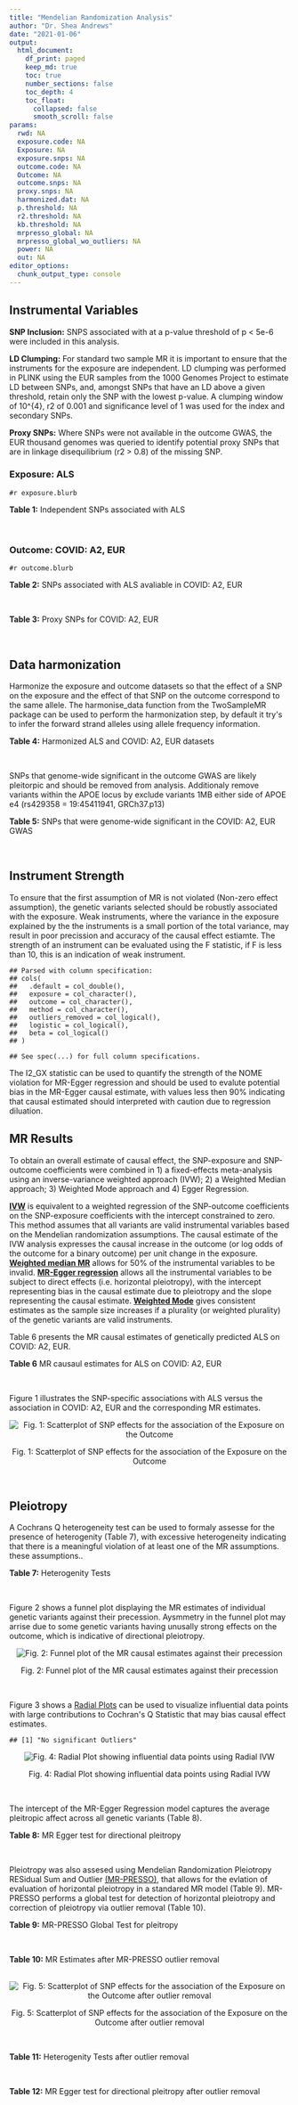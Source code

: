 ```yaml
---
title: "Mendelian Randomization Analysis"
author: "Dr. Shea Andrews"
date: "2021-01-06"
output:
  html_document:
    df_print: paged
    keep_md: true
    toc: true
    number_sections: false
    toc_depth: 4
    toc_float:
      collapsed: false
      smooth_scroll: false
params:
  rwd: NA
  exposure.code: NA
  Exposure: NA
  exposure.snps: NA
  outcome.code: NA
  Outcome: NA
  outcome.snps: NA
  proxy.snps: NA
  harmonized.dat: NA
  p.threshold: NA
  r2.threshold: NA
  kb.threshold: NA
  mrpresso_global: NA
  mrpresso_global_wo_outliers: NA
  power: NA
  out: NA
editor_options:
  chunk_output_type: console
---
```







## Instrumental Variables
**SNP Inclusion:** SNPS associated with at a p-value threshold of p < 5e-6 were included in this analysis.
<br>

**LD Clumping:** For standard two sample MR it is important to ensure that the instruments for the exposure are independent. LD clumping was performed in PLINK using the EUR samples from the 1000 Genomes Project to estimate LD between SNPs, and, amongst SNPs that have an LD above a given threshold, retain only the SNP with the lowest p-value. A clumping window of 10^{4}, r2 of 0.001 and significance level of 1 was used for the index and secondary SNPs.
<br>

**Proxy SNPs:** Where SNPs were not available in the outcome GWAS, the EUR thousand genomes was queried to identify potential proxy SNPs that are in linkage disequilibrium (r2 > 0.8) of the missing SNP.
<br>

### Exposure: ALS
`#r exposure.blurb`
<br>

**Table 1:** Independent SNPs associated with ALS
<div data-pagedtable="false">
  <script data-pagedtable-source type="application/json">
{"columns":[{"label":["SNP"],"name":[1],"type":["chr"],"align":["left"]},{"label":["CHROM"],"name":[2],"type":["dbl"],"align":["right"]},{"label":["POS"],"name":[3],"type":["dbl"],"align":["right"]},{"label":["REF"],"name":[4],"type":["chr"],"align":["left"]},{"label":["ALT"],"name":[5],"type":["chr"],"align":["left"]},{"label":["AF"],"name":[6],"type":["dbl"],"align":["right"]},{"label":["BETA"],"name":[7],"type":["dbl"],"align":["right"]},{"label":["SE"],"name":[8],"type":["dbl"],"align":["right"]},{"label":["Z"],"name":[9],"type":["dbl"],"align":["right"]},{"label":["P"],"name":[10],"type":["dbl"],"align":["right"]},{"label":["N"],"name":[11],"type":["dbl"],"align":["right"]},{"label":["TRAIT"],"name":[12],"type":["chr"],"align":["left"]}],"data":[{"1":"rs7552104","2":"1","3":"94213626","4":"T","5":"C","6":"0.8299","7":"0.0890","8":"0.0182","9":"4.890110","10":"1.060e-06","11":"80610","12":"ALS"},{"1":"rs72714928","2":"1","3":"161207232","4":"T","5":"C","6":"0.8380","7":"-0.0869","8":"0.0183","9":"-4.748634","10":"2.116e-06","11":"80610","12":"ALS"},{"1":"rs61527579","2":"2","3":"76237892","4":"T","5":"C","6":"0.8437","7":"0.0906","8":"0.0193","9":"4.694301","10":"2.667e-06","11":"80610","12":"ALS"},{"1":"rs146107389","2":"2","3":"144648691","4":"T","5":"C","6":"0.9854","7":"-0.3509","8":"0.0764","9":"-4.592932","10":"4.390e-06","11":"80610","12":"ALS"},{"1":"rs2013478","2":"4","3":"170602223","4":"C","5":"T","6":"0.6609","7":"-0.0656","8":"0.0144","9":"-4.555560","10":"4.938e-06","11":"80610","12":"ALS"},{"1":"rs10463311","2":"5","3":"150410835","4":"C","5":"T","6":"0.2559","7":"0.0854","8":"0.0156","9":"5.474360","10":"3.999e-08","11":"80610","12":"ALS"},{"1":"rs34182166","2":"5","3":"150582494","4":"A","5":"G","6":"0.9389","7":"-0.1372","8":"0.0300","9":"-4.573333","10":"4.700e-06","11":"80610","12":"ALS"},{"1":"rs538622","2":"5","3":"172347679","4":"A","5":"G","6":"0.6038","7":"0.0693","8":"0.0139","9":"4.985612","10":"6.688e-07","11":"80610","12":"ALS"},{"1":"rs118049474","2":"7","3":"42430472","4":"T","5":"C","6":"0.9345","7":"0.1335","8":"0.0284","9":"4.700704","10":"2.656e-06","11":"80610","12":"ALS"},{"1":"rs17148125","2":"7","3":"124926381","4":"G","5":"C","6":"0.8147","7":"-0.0851","8":"0.0181","9":"-4.701660","10":"2.660e-06","11":"80610","12":"ALS"},{"1":"rs17070492","2":"8","3":"2420855","4":"C","5":"G","6":"0.8985","7":"0.1242","8":"0.0234","9":"5.307692","10":"1.042e-07","11":"80610","12":"ALS"},{"1":"rs11786739","2":"8","3":"145042001","4":"A","5":"G","6":"0.9416","7":"-0.1371","8":"0.0290","9":"-4.727586","10":"2.203e-06","11":"80610","12":"ALS"},{"1":"rs3849943","2":"9","3":"27543382","4":"C","5":"T","6":"0.2482","7":"0.1764","8":"0.0155","9":"11.380600","10":"3.770e-30","11":"80610","12":"ALS"},{"1":"rs11195948","2":"10","3":"114163515","4":"C","5":"T","6":"0.6540","7":"0.0707","8":"0.0144","9":"4.909720","10":"9.137e-07","11":"80610","12":"ALS"},{"1":"rs61880881","2":"11","3":"22270782","4":"A","5":"C","6":"0.9336","7":"-0.1317","8":"0.0281","9":"-4.686833","10":"2.729e-06","11":"80610","12":"ALS"},{"1":"rs117704471","2":"12","3":"12904565","4":"G","5":"A","6":"0.9810","7":"-0.3336","8":"0.0712","9":"-4.685390","10":"2.818e-06","11":"80610","12":"ALS"},{"1":"rs142321490","2":"12","3":"58676132","4":"G","5":"C","6":"0.9817","7":"-0.3172","8":"0.0513","9":"-6.183240","10":"6.147e-10","11":"80610","12":"ALS"},{"1":"rs74654358","2":"12","3":"64881967","4":"G","5":"A","6":"0.9527","7":"-0.1976","8":"0.0337","9":"-5.863500","10":"4.658e-09","11":"80610","12":"ALS"},{"1":"rs11842416","2":"13","3":"46035870","4":"T","5":"C","6":"0.7965","7":"-0.0814","8":"0.0172","9":"-4.732558","10":"2.360e-06","11":"80610","12":"ALS"},{"1":"rs10139154","2":"14","3":"31147498","4":"C","5":"T","6":"0.5350","7":"-0.0767","8":"0.0146","9":"-5.253420","10":"1.440e-07","11":"80610","12":"ALS"},{"1":"rs10143310","2":"14","3":"92540381","4":"G","5":"C","6":"0.7626","7":"-0.0821","8":"0.0161","9":"-5.099380","10":"3.235e-07","11":"80610","12":"ALS"},{"1":"rs9901522","2":"17","3":"14673934","4":"C","5":"T","6":"0.9347","7":"-0.1462","8":"0.0273","9":"-5.355310","10":"8.587e-08","11":"80610","12":"ALS"},{"1":"rs34517613","2":"17","3":"26610252","4":"C","5":"T","6":"0.8765","7":"0.1057","8":"0.0223","9":"4.739910","10":"2.176e-06","11":"80610","12":"ALS"},{"1":"rs2285642","2":"17","3":"34912744","4":"G","5":"C","6":"0.4589","7":"-0.0674","8":"0.0141","9":"-4.780140","10":"1.799e-06","11":"80610","12":"ALS"},{"1":"rs28623193","2":"17","3":"63966503","4":"A","5":"G","6":"0.2590","7":"-0.2081","8":"0.0440","9":"-4.729545","10":"2.208e-06","11":"80610","12":"ALS"},{"1":"rs79068040","2":"18","3":"45740166","4":"C","5":"T","6":"0.9745","7":"-0.2058","8":"0.0444","9":"-4.635140","10":"3.625e-06","11":"80610","12":"ALS"},{"1":"rs12973192","2":"19","3":"17753239","4":"C","5":"G","6":"0.6753","7":"-0.1205","8":"0.0153","9":"-7.875817","10":"3.916e-15","11":"80610","12":"ALS"},{"1":"rs112961842","2":"20","3":"41404304","4":"G","5":"A","6":"0.9877","7":"-0.4403","8":"0.0965","9":"-4.562690","10":"4.999e-06","11":"80610","12":"ALS"},{"1":"rs8125607","2":"20","3":"48526705","4":"G","5":"A","6":"0.6952","7":"-0.0688","8":"0.0151","9":"-4.556290","10":"4.919e-06","11":"80610","12":"ALS"},{"1":"rs75087725","2":"21","3":"45753117","4":"C","5":"A","6":"0.9847","7":"-0.5145","8":"0.0672","9":"-7.656250","10":"1.848e-14","11":"80610","12":"ALS"},{"1":"rs67710834","2":"22","3":"50742346","4":"G","5":"C","6":"0.5982","7":"-0.0698","8":"0.0150","9":"-4.653330","10":"3.311e-06","11":"80610","12":"ALS"}],"options":{"columns":{"min":{},"max":[10]},"rows":{"min":[10],"max":[10]},"pages":{}}}
  </script>
</div>
<br>

### Outcome: COVID: A2, EUR
`#r outcome.blurb`
<br>

**Table 2:** SNPs associated with ALS avaliable in COVID: A2, EUR
<div data-pagedtable="false">
  <script data-pagedtable-source type="application/json">
{"columns":[{"label":["SNP"],"name":[1],"type":["chr"],"align":["left"]},{"label":["CHROM"],"name":[2],"type":["dbl"],"align":["right"]},{"label":["POS"],"name":[3],"type":["dbl"],"align":["right"]},{"label":["REF"],"name":[4],"type":["chr"],"align":["left"]},{"label":["ALT"],"name":[5],"type":["chr"],"align":["left"]},{"label":["AF"],"name":[6],"type":["dbl"],"align":["right"]},{"label":["BETA"],"name":[7],"type":["dbl"],"align":["right"]},{"label":["SE"],"name":[8],"type":["dbl"],"align":["right"]},{"label":["Z"],"name":[9],"type":["dbl"],"align":["right"]},{"label":["P"],"name":[10],"type":["dbl"],"align":["right"]},{"label":["N"],"name":[11],"type":["dbl"],"align":["right"]},{"label":["TRAIT"],"name":[12],"type":["chr"],"align":["left"]}],"data":[{"1":"rs7552104","2":"1","3":"94213626","4":"T","5":"C","6":"0.170800","7":"-0.00012428","8":"0.032017","9":"-0.003881688","10":"0.99690","11":"1388208","12":"COVID_A2__EUR"},{"1":"rs72714928","2":"1","3":"161207232","4":"T","5":"C","6":"0.155300","7":"-0.00641500","8":"0.033736","9":"-0.190152952","10":"0.84920","11":"1388208","12":"COVID_A2__EUR"},{"1":"rs61527579","2":"2","3":"76237892","4":"T","5":"C","6":"0.173800","7":"-0.03885100","8":"0.041221","9":"-0.942505034","10":"0.34590","11":"1378152","12":"COVID_A2__EUR"},{"1":"rs146107389","2":"2","3":"144648691","4":"T","5":"C","6":"0.014430","7":"-0.12861000","8":"0.171670","9":"-0.749169919","10":"0.45380","11":"1375397","12":"COVID_A2__EUR"},{"1":"rs2013478","2":"4","3":"170602223","4":"C","5":"T","6":"0.321100","7":"0.04397000","8":"0.026464","9":"1.661502418","10":"0.09662","11":"1387805","12":"COVID_A2__EUR"},{"1":"rs10463311","2":"5","3":"150410835","4":"C","5":"T","6":"0.747700","7":"-0.06954800","8":"0.027905","9":"-2.492313206","10":"0.01269","11":"1388208","12":"COVID_A2__EUR"},{"1":"rs34182166","2":"5","3":"150582494","4":"A","5":"G","6":"0.060850","7":"0.06233600","8":"0.067347","9":"0.925594310","10":"0.35470","11":"1378152","12":"COVID_A2__EUR"},{"1":"rs538622","2":"5","3":"172347679","4":"A","5":"G","6":"0.398700","7":"-0.01274000","8":"0.032111","9":"-0.396748778","10":"0.69150","11":"1378152","12":"COVID_A2__EUR"},{"1":"rs118049474","2":"7","3":"42430472","4":"T","5":"C","6":"0.067070","7":"0.00228100","8":"0.048588","9":"0.046945748","10":"0.96260","11":"1388208","12":"COVID_A2__EUR"},{"1":"rs17148125","2":"7","3":"124926381","4":"G","5":"C","6":"0.182100","7":"-0.03288300","8":"0.040940","9":"-0.803199805","10":"0.42190","11":"1378152","12":"COVID_A2__EUR"},{"1":"rs17070492","2":"8","3":"2420855","4":"C","5":"G","6":"0.097960","7":"0.02084900","8":"0.048884","9":"0.426499468","10":"0.66970","11":"1378152","12":"COVID_A2__EUR"},{"1":"rs11786739","2":"8","3":"145042001","4":"A","5":"G","6":"0.053960","7":"-0.10233000","8":"0.070904","9":"-1.443219000","10":"0.14890","11":"1377749","12":"COVID_A2__EUR"},{"1":"rs3849943","2":"9","3":"27543382","4":"C","5":"T","6":"0.772000","7":"0.00062340","8":"0.028503","9":"0.021871382","10":"0.98260","11":"1388208","12":"COVID_A2__EUR"},{"1":"rs11195948","2":"10","3":"114163515","4":"C","5":"T","6":"0.340400","7":"-0.06310500","8":"0.026396","9":"-2.390703137","10":"0.01682","11":"1388208","12":"COVID_A2__EUR"},{"1":"rs61880881","2":"11","3":"22270782","4":"A","5":"C","6":"0.070060","7":"0.06504900","8":"0.065023","9":"1.000399859","10":"0.31710","11":"1378152","12":"COVID_A2__EUR"},{"1":"rs117704471","2":"12","3":"12904565","4":"G","5":"A","6":"0.020020","7":"-0.16450000","8":"0.132120","9":"-1.245080230","10":"0.21310","11":"1376270","12":"COVID_A2__EUR"},{"1":"rs142321490","2":"12","3":"58676132","4":"G","5":"C","6":"0.018050","7":"-0.10205000","8":"0.121180","9":"-0.842135666","10":"0.39970","11":"1375397","12":"COVID_A2__EUR"},{"1":"rs74654358","2":"12","3":"64881967","4":"G","5":"A","6":"0.045600","7":"-0.08842100","8":"0.064478","9":"-1.371335960","10":"0.17030","11":"1388208","12":"COVID_A2__EUR"},{"1":"rs11842416","2":"13","3":"46035870","4":"T","5":"C","6":"0.210200","7":"0.03389200","8":"0.037925","9":"0.893658537","10":"0.37150","11":"1378152","12":"COVID_A2__EUR"},{"1":"rs10139154","2":"14","3":"31147498","4":"C","5":"T","6":"0.303900","7":"-0.02317300","8":"0.032877","9":"-0.704839249","10":"0.48090","11":"1378152","12":"COVID_A2__EUR"},{"1":"rs10143310","2":"14","3":"92540381","4":"G","5":"C","6":"0.244700","7":"0.01099700","8":"0.035254","9":"0.311936234","10":"0.75510","11":"1139441","12":"COVID_A2__EUR"},{"1":"rs9901522","2":"17","3":"14673934","4":"C","5":"T","6":"0.062410","7":"-0.08703000","8":"0.049602","9":"-1.754566348","10":"0.07933","11":"1388208","12":"COVID_A2__EUR"},{"1":"rs34517613","2":"17","3":"26610252","4":"C","5":"T","6":"0.120500","7":"0.02557000","8":"0.046629","9":"0.548371185","10":"0.58340","11":"1378152","12":"COVID_A2__EUR"},{"1":"rs2285642","2":"17","3":"34912744","4":"G","5":"C","6":"0.526900","7":"-0.01936700","8":"0.030484","9":"-0.635316888","10":"0.52520","11":"1378152","12":"COVID_A2__EUR"},{"1":"rs79068040","2":"18","3":"45740166","4":"C","5":"T","6":"0.026150","7":"0.06751100","8":"0.081106","9":"0.832379849","10":"0.40520","11":"1387805","12":"COVID_A2__EUR"},{"1":"rs12973192","2":"19","3":"17753239","4":"C","5":"G","6":"0.348000","7":"-0.01916100","8":"0.033635","9":"-0.569674446","10":"0.56890","11":"1378152","12":"COVID_A2__EUR"},{"1":"rs112961842","2":"20","3":"41404304","4":"G","5":"A","6":"0.009623","7":"0.21897000","8":"0.130350","9":"1.679861910","10":"0.09298","11":"1377749","12":"COVID_A2__EUR"},{"1":"rs8125607","2":"20","3":"48526705","4":"G","5":"A","6":"0.280400","7":"-0.00540910","8":"0.027182","9":"-0.198995659","10":"0.84230","11":"1388208","12":"COVID_A2__EUR"},{"1":"rs75087725","2":"21","3":"45753117","4":"C","5":"A","6":"0.012770","7":"0.04907500","8":"0.164010","9":"0.299219560","10":"0.76480","11":"1375397","12":"COVID_A2__EUR"},{"1":"rs67710834","2":"22","3":"50742346","4":"G","5":"C","6":"0.402700","7":"0.04433000","8":"0.031107","9":"1.425081171","10":"0.15410","11":"1378152","12":"COVID_A2__EUR"},{"1":"rs28623193","2":"NA","3":"NA","4":"NA","5":"NA","6":"NA","7":"NA","8":"NA","9":"NA","10":"NA","11":"NA","12":"NA"}],"options":{"columns":{"min":{},"max":[10]},"rows":{"min":[10],"max":[10]},"pages":{}}}
  </script>
</div>
<br>

**Table 3:** Proxy SNPs for COVID: A2, EUR
<div data-pagedtable="false">
  <script data-pagedtable-source type="application/json">
{"columns":[{"label":["proxy.outcome"],"name":[1],"type":["lgl"],"align":["right"]},{"label":["target_snp"],"name":[2],"type":["chr"],"align":["left"]},{"label":["proxy_snp"],"name":[3],"type":["lgl"],"align":["right"]},{"label":["ld.r2"],"name":[4],"type":["lgl"],"align":["right"]},{"label":["Dprime"],"name":[5],"type":["lgl"],"align":["right"]},{"label":["ref.proxy"],"name":[6],"type":["lgl"],"align":["right"]},{"label":["alt.proxy"],"name":[7],"type":["lgl"],"align":["right"]},{"label":["CHROM"],"name":[8],"type":["lgl"],"align":["right"]},{"label":["POS"],"name":[9],"type":["lgl"],"align":["right"]},{"label":["ALT.proxy"],"name":[10],"type":["lgl"],"align":["right"]},{"label":["REF.proxy"],"name":[11],"type":["lgl"],"align":["right"]},{"label":["AF"],"name":[12],"type":["lgl"],"align":["right"]},{"label":["BETA"],"name":[13],"type":["lgl"],"align":["right"]},{"label":["SE"],"name":[14],"type":["lgl"],"align":["right"]},{"label":["P"],"name":[15],"type":["lgl"],"align":["right"]},{"label":["N"],"name":[16],"type":["lgl"],"align":["right"]},{"label":["ref"],"name":[17],"type":["lgl"],"align":["right"]},{"label":["alt"],"name":[18],"type":["lgl"],"align":["right"]},{"label":["ALT"],"name":[19],"type":["lgl"],"align":["right"]},{"label":["REF"],"name":[20],"type":["lgl"],"align":["right"]},{"label":["PHASE"],"name":[21],"type":["lgl"],"align":["right"]}],"data":[{"1":"NA","2":"rs28623193","3":"NA","4":"NA","5":"NA","6":"NA","7":"NA","8":"NA","9":"NA","10":"NA","11":"NA","12":"NA","13":"NA","14":"NA","15":"NA","16":"NA","17":"NA","18":"NA","19":"NA","20":"NA","21":"NA"}],"options":{"columns":{"min":{},"max":[10]},"rows":{"min":[10],"max":[10]},"pages":{}}}
  </script>
</div>
<br>

## Data harmonization
Harmonize the exposure and outcome datasets so that the effect of a SNP on the exposure and the effect of that SNP on the outcome correspond to the same allele. The harmonise_data function from the TwoSampleMR package can be used to perform the harmonization step, by default it try's to infer the forward strand alleles using allele frequency information.
<br>

**Table 4:** Harmonized ALS and COVID: A2, EUR datasets
<div data-pagedtable="false">
  <script data-pagedtable-source type="application/json">
{"columns":[{"label":["SNP"],"name":[1],"type":["chr"],"align":["left"]},{"label":["effect_allele.exposure"],"name":[2],"type":["chr"],"align":["left"]},{"label":["other_allele.exposure"],"name":[3],"type":["chr"],"align":["left"]},{"label":["effect_allele.outcome"],"name":[4],"type":["chr"],"align":["left"]},{"label":["other_allele.outcome"],"name":[5],"type":["chr"],"align":["left"]},{"label":["beta.exposure"],"name":[6],"type":["dbl"],"align":["right"]},{"label":["beta.outcome"],"name":[7],"type":["dbl"],"align":["right"]},{"label":["eaf.exposure"],"name":[8],"type":["dbl"],"align":["right"]},{"label":["eaf.outcome"],"name":[9],"type":["dbl"],"align":["right"]},{"label":["remove"],"name":[10],"type":["lgl"],"align":["right"]},{"label":["palindromic"],"name":[11],"type":["lgl"],"align":["right"]},{"label":["ambiguous"],"name":[12],"type":["lgl"],"align":["right"]},{"label":["id.outcome"],"name":[13],"type":["chr"],"align":["left"]},{"label":["chr.outcome"],"name":[14],"type":["dbl"],"align":["right"]},{"label":["pos.outcome"],"name":[15],"type":["dbl"],"align":["right"]},{"label":["se.outcome"],"name":[16],"type":["dbl"],"align":["right"]},{"label":["z.outcome"],"name":[17],"type":["dbl"],"align":["right"]},{"label":["pval.outcome"],"name":[18],"type":["dbl"],"align":["right"]},{"label":["samplesize.outcome"],"name":[19],"type":["dbl"],"align":["right"]},{"label":["outcome"],"name":[20],"type":["chr"],"align":["left"]},{"label":["mr_keep.outcome"],"name":[21],"type":["lgl"],"align":["right"]},{"label":["pval_origin.outcome"],"name":[22],"type":["chr"],"align":["left"]},{"label":["chr.exposure"],"name":[23],"type":["dbl"],"align":["right"]},{"label":["pos.exposure"],"name":[24],"type":["dbl"],"align":["right"]},{"label":["se.exposure"],"name":[25],"type":["dbl"],"align":["right"]},{"label":["z.exposure"],"name":[26],"type":["dbl"],"align":["right"]},{"label":["pval.exposure"],"name":[27],"type":["dbl"],"align":["right"]},{"label":["samplesize.exposure"],"name":[28],"type":["dbl"],"align":["right"]},{"label":["exposure"],"name":[29],"type":["chr"],"align":["left"]},{"label":["mr_keep.exposure"],"name":[30],"type":["lgl"],"align":["right"]},{"label":["pval_origin.exposure"],"name":[31],"type":["chr"],"align":["left"]},{"label":["id.exposure"],"name":[32],"type":["chr"],"align":["left"]},{"label":["action"],"name":[33],"type":["dbl"],"align":["right"]},{"label":["mr_keep"],"name":[34],"type":["lgl"],"align":["right"]},{"label":["pt"],"name":[35],"type":["dbl"],"align":["right"]},{"label":["pleitropy_keep"],"name":[36],"type":["lgl"],"align":["right"]},{"label":["mrpresso_RSSobs"],"name":[37],"type":["lgl"],"align":["right"]},{"label":["mrpresso_pval"],"name":[38],"type":["lgl"],"align":["right"]},{"label":["mrpresso_keep"],"name":[39],"type":["lgl"],"align":["right"]}],"data":[{"1":"rs10139154","2":"T","3":"C","4":"T","5":"C","6":"-0.0767","7":"-0.02317300","8":"0.5350","9":"0.303900","10":"FALSE","11":"FALSE","12":"FALSE","13":"QNQEaS","14":"14","15":"31147498","16":"0.032877","17":"-0.704839249","18":"0.48090","19":"1378152","20":"covidhgi2020A2v5alleur","21":"TRUE","22":"reported","23":"14","24":"31147498","25":"0.0146","26":"-5.253420","27":"1.440e-07","28":"80610","29":"Nicolas2018als","30":"TRUE","31":"reported","32":"SuQog0","33":"2","34":"TRUE","35":"5e-06","36":"TRUE","37":"NA","38":"NA","39":"TRUE"},{"1":"rs10143310","2":"C","3":"G","4":"C","5":"G","6":"-0.0821","7":"-0.01099700","8":"0.7626","9":"0.755300","10":"FALSE","11":"TRUE","12":"FALSE","13":"QNQEaS","14":"14","15":"92540381","16":"0.035254","17":"0.311936234","18":"0.75510","19":"1139441","20":"covidhgi2020A2v5alleur","21":"TRUE","22":"reported","23":"14","24":"92540381","25":"0.0161","26":"-5.099380","27":"3.235e-07","28":"80610","29":"Nicolas2018als","30":"TRUE","31":"reported","32":"SuQog0","33":"2","34":"TRUE","35":"5e-06","36":"TRUE","37":"NA","38":"NA","39":"TRUE"},{"1":"rs10463311","2":"T","3":"C","4":"T","5":"C","6":"0.0854","7":"-0.06954800","8":"0.2559","9":"0.747700","10":"FALSE","11":"FALSE","12":"FALSE","13":"QNQEaS","14":"5","15":"150410835","16":"0.027905","17":"-2.492313206","18":"0.01269","19":"1388208","20":"covidhgi2020A2v5alleur","21":"TRUE","22":"reported","23":"5","24":"150410835","25":"0.0156","26":"5.474360","27":"3.999e-08","28":"80610","29":"Nicolas2018als","30":"TRUE","31":"reported","32":"SuQog0","33":"2","34":"TRUE","35":"5e-06","36":"TRUE","37":"NA","38":"NA","39":"TRUE"},{"1":"rs11195948","2":"T","3":"C","4":"T","5":"C","6":"0.0707","7":"-0.06310500","8":"0.6540","9":"0.340400","10":"FALSE","11":"FALSE","12":"FALSE","13":"QNQEaS","14":"10","15":"114163515","16":"0.026396","17":"-2.390703137","18":"0.01682","19":"1388208","20":"covidhgi2020A2v5alleur","21":"TRUE","22":"reported","23":"10","24":"114163515","25":"0.0144","26":"4.909720","27":"9.137e-07","28":"80610","29":"Nicolas2018als","30":"TRUE","31":"reported","32":"SuQog0","33":"2","34":"TRUE","35":"5e-06","36":"TRUE","37":"NA","38":"NA","39":"TRUE"},{"1":"rs112961842","2":"A","3":"G","4":"A","5":"G","6":"-0.4403","7":"0.21897000","8":"0.9877","9":"0.009623","10":"FALSE","11":"FALSE","12":"FALSE","13":"QNQEaS","14":"20","15":"41404304","16":"0.130350","17":"1.679861910","18":"0.09298","19":"1377749","20":"covidhgi2020A2v5alleur","21":"TRUE","22":"reported","23":"20","24":"41404304","25":"0.0965","26":"-4.562690","27":"4.999e-06","28":"80610","29":"Nicolas2018als","30":"TRUE","31":"reported","32":"SuQog0","33":"2","34":"TRUE","35":"5e-06","36":"TRUE","37":"NA","38":"NA","39":"TRUE"},{"1":"rs117704471","2":"A","3":"G","4":"A","5":"G","6":"-0.3336","7":"-0.16450000","8":"0.9810","9":"0.020020","10":"FALSE","11":"FALSE","12":"FALSE","13":"QNQEaS","14":"12","15":"12904565","16":"0.132120","17":"-1.245080230","18":"0.21310","19":"1376270","20":"covidhgi2020A2v5alleur","21":"TRUE","22":"reported","23":"12","24":"12904565","25":"0.0712","26":"-4.685390","27":"2.818e-06","28":"80610","29":"Nicolas2018als","30":"TRUE","31":"reported","32":"SuQog0","33":"2","34":"TRUE","35":"5e-06","36":"TRUE","37":"NA","38":"NA","39":"TRUE"},{"1":"rs11786739","2":"G","3":"A","4":"G","5":"A","6":"-0.1371","7":"-0.10233000","8":"0.9416","9":"0.053960","10":"FALSE","11":"FALSE","12":"FALSE","13":"QNQEaS","14":"8","15":"145042001","16":"0.070904","17":"-1.443219000","18":"0.14890","19":"1377749","20":"covidhgi2020A2v5alleur","21":"TRUE","22":"reported","23":"8","24":"145042001","25":"0.0290","26":"-4.727586","27":"2.203e-06","28":"80610","29":"Nicolas2018als","30":"TRUE","31":"reported","32":"SuQog0","33":"2","34":"TRUE","35":"5e-06","36":"TRUE","37":"NA","38":"NA","39":"TRUE"},{"1":"rs118049474","2":"C","3":"T","4":"C","5":"T","6":"0.1335","7":"0.00228100","8":"0.9345","9":"0.067070","10":"FALSE","11":"FALSE","12":"FALSE","13":"QNQEaS","14":"7","15":"42430472","16":"0.048588","17":"0.046945748","18":"0.96260","19":"1388208","20":"covidhgi2020A2v5alleur","21":"TRUE","22":"reported","23":"7","24":"42430472","25":"0.0284","26":"4.700704","27":"2.656e-06","28":"80610","29":"Nicolas2018als","30":"TRUE","31":"reported","32":"SuQog0","33":"2","34":"TRUE","35":"5e-06","36":"TRUE","37":"NA","38":"NA","39":"TRUE"},{"1":"rs11842416","2":"C","3":"T","4":"C","5":"T","6":"-0.0814","7":"0.03389200","8":"0.7965","9":"0.210200","10":"FALSE","11":"FALSE","12":"FALSE","13":"QNQEaS","14":"13","15":"46035870","16":"0.037925","17":"0.893658537","18":"0.37150","19":"1378152","20":"covidhgi2020A2v5alleur","21":"TRUE","22":"reported","23":"13","24":"46035870","25":"0.0172","26":"-4.732558","27":"2.360e-06","28":"80610","29":"Nicolas2018als","30":"TRUE","31":"reported","32":"SuQog0","33":"2","34":"TRUE","35":"5e-06","36":"TRUE","37":"NA","38":"NA","39":"TRUE"},{"1":"rs12973192","2":"G","3":"C","4":"G","5":"C","6":"-0.1205","7":"0.01916100","8":"0.6753","9":"0.652000","10":"FALSE","11":"TRUE","12":"FALSE","13":"QNQEaS","14":"19","15":"17753239","16":"0.033635","17":"-0.569674446","18":"0.56890","19":"1378152","20":"covidhgi2020A2v5alleur","21":"TRUE","22":"reported","23":"19","24":"17753239","25":"0.0153","26":"-7.875817","27":"3.916e-15","28":"80610","29":"Nicolas2018als","30":"TRUE","31":"reported","32":"SuQog0","33":"2","34":"TRUE","35":"5e-06","36":"TRUE","37":"NA","38":"NA","39":"TRUE"},{"1":"rs142321490","2":"C","3":"G","4":"C","5":"G","6":"-0.3172","7":"0.10205000","8":"0.9817","9":"0.981950","10":"FALSE","11":"TRUE","12":"FALSE","13":"QNQEaS","14":"12","15":"58676132","16":"0.121180","17":"-0.842135666","18":"0.39970","19":"1375397","20":"covidhgi2020A2v5alleur","21":"TRUE","22":"reported","23":"12","24":"58676132","25":"0.0513","26":"-6.183240","27":"6.147e-10","28":"80610","29":"Nicolas2018als","30":"TRUE","31":"reported","32":"SuQog0","33":"2","34":"TRUE","35":"5e-06","36":"TRUE","37":"NA","38":"NA","39":"TRUE"},{"1":"rs146107389","2":"C","3":"T","4":"C","5":"T","6":"-0.3509","7":"-0.12861000","8":"0.9854","9":"0.014430","10":"FALSE","11":"FALSE","12":"FALSE","13":"QNQEaS","14":"2","15":"144648691","16":"0.171670","17":"-0.749169919","18":"0.45380","19":"1375397","20":"covidhgi2020A2v5alleur","21":"TRUE","22":"reported","23":"2","24":"144648691","25":"0.0764","26":"-4.592932","27":"4.390e-06","28":"80610","29":"Nicolas2018als","30":"TRUE","31":"reported","32":"SuQog0","33":"2","34":"TRUE","35":"5e-06","36":"TRUE","37":"NA","38":"NA","39":"TRUE"},{"1":"rs17070492","2":"G","3":"C","4":"G","5":"C","6":"0.1242","7":"-0.02084900","8":"0.8985","9":"0.902040","10":"FALSE","11":"TRUE","12":"FALSE","13":"QNQEaS","14":"8","15":"2420855","16":"0.048884","17":"0.426499468","18":"0.66970","19":"1378152","20":"covidhgi2020A2v5alleur","21":"TRUE","22":"reported","23":"8","24":"2420855","25":"0.0234","26":"5.307692","27":"1.042e-07","28":"80610","29":"Nicolas2018als","30":"TRUE","31":"reported","32":"SuQog0","33":"2","34":"TRUE","35":"5e-06","36":"TRUE","37":"NA","38":"NA","39":"TRUE"},{"1":"rs17148125","2":"C","3":"G","4":"C","5":"G","6":"-0.0851","7":"0.03288300","8":"0.8147","9":"0.817900","10":"FALSE","11":"TRUE","12":"FALSE","13":"QNQEaS","14":"7","15":"124926381","16":"0.040940","17":"-0.803199805","18":"0.42190","19":"1378152","20":"covidhgi2020A2v5alleur","21":"TRUE","22":"reported","23":"7","24":"124926381","25":"0.0181","26":"-4.701660","27":"2.660e-06","28":"80610","29":"Nicolas2018als","30":"TRUE","31":"reported","32":"SuQog0","33":"2","34":"TRUE","35":"5e-06","36":"TRUE","37":"NA","38":"NA","39":"TRUE"},{"1":"rs2013478","2":"T","3":"C","4":"T","5":"C","6":"-0.0656","7":"0.04397000","8":"0.6609","9":"0.321100","10":"FALSE","11":"FALSE","12":"FALSE","13":"QNQEaS","14":"4","15":"170602223","16":"0.026464","17":"1.661502418","18":"0.09662","19":"1387805","20":"covidhgi2020A2v5alleur","21":"TRUE","22":"reported","23":"4","24":"170602223","25":"0.0144","26":"-4.555560","27":"4.938e-06","28":"80610","29":"Nicolas2018als","30":"TRUE","31":"reported","32":"SuQog0","33":"2","34":"TRUE","35":"5e-06","36":"TRUE","37":"NA","38":"NA","39":"TRUE"},{"1":"rs2285642","2":"C","3":"G","4":"C","5":"G","6":"-0.0674","7":"0.01936700","8":"0.4589","9":"0.473100","10":"FALSE","11":"TRUE","12":"TRUE","13":"QNQEaS","14":"17","15":"34912744","16":"0.030484","17":"-0.635316888","18":"0.52520","19":"1378152","20":"covidhgi2020A2v5alleur","21":"TRUE","22":"reported","23":"17","24":"34912744","25":"0.0141","26":"-4.780140","27":"1.799e-06","28":"80610","29":"Nicolas2018als","30":"TRUE","31":"reported","32":"SuQog0","33":"2","34":"FALSE","35":"5e-06","36":"TRUE","37":"NA","38":"NA","39":"NA"},{"1":"rs34182166","2":"G","3":"A","4":"G","5":"A","6":"-0.1372","7":"0.06233600","8":"0.9389","9":"0.060850","10":"FALSE","11":"FALSE","12":"FALSE","13":"QNQEaS","14":"5","15":"150582494","16":"0.067347","17":"0.925594310","18":"0.35470","19":"1378152","20":"covidhgi2020A2v5alleur","21":"TRUE","22":"reported","23":"5","24":"150582494","25":"0.0300","26":"-4.573333","27":"4.700e-06","28":"80610","29":"Nicolas2018als","30":"TRUE","31":"reported","32":"SuQog0","33":"2","34":"TRUE","35":"5e-06","36":"TRUE","37":"NA","38":"NA","39":"TRUE"},{"1":"rs34517613","2":"T","3":"C","4":"T","5":"C","6":"0.1057","7":"0.02557000","8":"0.8765","9":"0.120500","10":"FALSE","11":"FALSE","12":"FALSE","13":"QNQEaS","14":"17","15":"26610252","16":"0.046629","17":"0.548371185","18":"0.58340","19":"1378152","20":"covidhgi2020A2v5alleur","21":"TRUE","22":"reported","23":"17","24":"26610252","25":"0.0223","26":"4.739910","27":"2.176e-06","28":"80610","29":"Nicolas2018als","30":"TRUE","31":"reported","32":"SuQog0","33":"2","34":"TRUE","35":"5e-06","36":"TRUE","37":"NA","38":"NA","39":"TRUE"},{"1":"rs3849943","2":"T","3":"C","4":"T","5":"C","6":"0.1764","7":"0.00062340","8":"0.2482","9":"0.772000","10":"FALSE","11":"FALSE","12":"FALSE","13":"QNQEaS","14":"9","15":"27543382","16":"0.028503","17":"0.021871382","18":"0.98260","19":"1388208","20":"covidhgi2020A2v5alleur","21":"TRUE","22":"reported","23":"9","24":"27543382","25":"0.0155","26":"11.380600","27":"3.770e-30","28":"80610","29":"Nicolas2018als","30":"TRUE","31":"reported","32":"SuQog0","33":"2","34":"TRUE","35":"5e-06","36":"TRUE","37":"NA","38":"NA","39":"TRUE"},{"1":"rs538622","2":"G","3":"A","4":"G","5":"A","6":"0.0693","7":"-0.01274000","8":"0.6038","9":"0.398700","10":"FALSE","11":"FALSE","12":"FALSE","13":"QNQEaS","14":"5","15":"172347679","16":"0.032111","17":"-0.396748778","18":"0.69150","19":"1378152","20":"covidhgi2020A2v5alleur","21":"TRUE","22":"reported","23":"5","24":"172347679","25":"0.0139","26":"4.985612","27":"6.688e-07","28":"80610","29":"Nicolas2018als","30":"TRUE","31":"reported","32":"SuQog0","33":"2","34":"TRUE","35":"5e-06","36":"TRUE","37":"NA","38":"NA","39":"TRUE"},{"1":"rs61527579","2":"C","3":"T","4":"C","5":"T","6":"0.0906","7":"-0.03885100","8":"0.8437","9":"0.173800","10":"FALSE","11":"FALSE","12":"FALSE","13":"QNQEaS","14":"2","15":"76237892","16":"0.041221","17":"-0.942505034","18":"0.34590","19":"1378152","20":"covidhgi2020A2v5alleur","21":"TRUE","22":"reported","23":"2","24":"76237892","25":"0.0193","26":"4.694301","27":"2.667e-06","28":"80610","29":"Nicolas2018als","30":"TRUE","31":"reported","32":"SuQog0","33":"2","34":"TRUE","35":"5e-06","36":"TRUE","37":"NA","38":"NA","39":"TRUE"},{"1":"rs61880881","2":"C","3":"A","4":"C","5":"A","6":"-0.1317","7":"0.06504900","8":"0.9336","9":"0.070060","10":"FALSE","11":"FALSE","12":"FALSE","13":"QNQEaS","14":"11","15":"22270782","16":"0.065023","17":"1.000399859","18":"0.31710","19":"1378152","20":"covidhgi2020A2v5alleur","21":"TRUE","22":"reported","23":"11","24":"22270782","25":"0.0281","26":"-4.686833","27":"2.729e-06","28":"80610","29":"Nicolas2018als","30":"TRUE","31":"reported","32":"SuQog0","33":"2","34":"TRUE","35":"5e-06","36":"TRUE","37":"NA","38":"NA","39":"TRUE"},{"1":"rs67710834","2":"C","3":"G","4":"C","5":"G","6":"-0.0698","7":"-0.04433000","8":"0.5982","9":"0.597300","10":"FALSE","11":"TRUE","12":"FALSE","13":"QNQEaS","14":"22","15":"50742346","16":"0.031107","17":"1.425081171","18":"0.15410","19":"1378152","20":"covidhgi2020A2v5alleur","21":"TRUE","22":"reported","23":"22","24":"50742346","25":"0.0150","26":"-4.653330","27":"3.311e-06","28":"80610","29":"Nicolas2018als","30":"TRUE","31":"reported","32":"SuQog0","33":"2","34":"TRUE","35":"5e-06","36":"TRUE","37":"NA","38":"NA","39":"TRUE"},{"1":"rs72714928","2":"C","3":"T","4":"C","5":"T","6":"-0.0869","7":"-0.00641500","8":"0.8380","9":"0.155300","10":"FALSE","11":"FALSE","12":"FALSE","13":"QNQEaS","14":"1","15":"161207232","16":"0.033736","17":"-0.190152952","18":"0.84920","19":"1388208","20":"covidhgi2020A2v5alleur","21":"TRUE","22":"reported","23":"1","24":"161207232","25":"0.0183","26":"-4.748634","27":"2.116e-06","28":"80610","29":"Nicolas2018als","30":"TRUE","31":"reported","32":"SuQog0","33":"2","34":"TRUE","35":"5e-06","36":"TRUE","37":"NA","38":"NA","39":"TRUE"},{"1":"rs74654358","2":"A","3":"G","4":"A","5":"G","6":"-0.1976","7":"-0.08842100","8":"0.9527","9":"0.045600","10":"FALSE","11":"FALSE","12":"FALSE","13":"QNQEaS","14":"12","15":"64881967","16":"0.064478","17":"-1.371335960","18":"0.17030","19":"1388208","20":"covidhgi2020A2v5alleur","21":"TRUE","22":"reported","23":"12","24":"64881967","25":"0.0337","26":"-5.863500","27":"4.658e-09","28":"80610","29":"Nicolas2018als","30":"TRUE","31":"reported","32":"SuQog0","33":"2","34":"TRUE","35":"5e-06","36":"TRUE","37":"NA","38":"NA","39":"TRUE"},{"1":"rs75087725","2":"A","3":"C","4":"A","5":"C","6":"-0.5145","7":"0.04907500","8":"0.9847","9":"0.012770","10":"FALSE","11":"FALSE","12":"FALSE","13":"QNQEaS","14":"21","15":"45753117","16":"0.164010","17":"0.299219560","18":"0.76480","19":"1375397","20":"covidhgi2020A2v5alleur","21":"TRUE","22":"reported","23":"21","24":"45753117","25":"0.0672","26":"-7.656250","27":"1.848e-14","28":"80610","29":"Nicolas2018als","30":"TRUE","31":"reported","32":"SuQog0","33":"2","34":"TRUE","35":"5e-06","36":"TRUE","37":"NA","38":"NA","39":"TRUE"},{"1":"rs7552104","2":"C","3":"T","4":"C","5":"T","6":"0.0890","7":"-0.00012428","8":"0.8299","9":"0.170800","10":"FALSE","11":"FALSE","12":"FALSE","13":"QNQEaS","14":"1","15":"94213626","16":"0.032017","17":"-0.003881688","18":"0.99690","19":"1388208","20":"covidhgi2020A2v5alleur","21":"TRUE","22":"reported","23":"1","24":"94213626","25":"0.0182","26":"4.890110","27":"1.060e-06","28":"80610","29":"Nicolas2018als","30":"TRUE","31":"reported","32":"SuQog0","33":"2","34":"TRUE","35":"5e-06","36":"TRUE","37":"NA","38":"NA","39":"TRUE"},{"1":"rs79068040","2":"T","3":"C","4":"T","5":"C","6":"-0.2058","7":"0.06751100","8":"0.9745","9":"0.026150","10":"FALSE","11":"FALSE","12":"FALSE","13":"QNQEaS","14":"18","15":"45740166","16":"0.081106","17":"0.832379849","18":"0.40520","19":"1387805","20":"covidhgi2020A2v5alleur","21":"TRUE","22":"reported","23":"18","24":"45740166","25":"0.0444","26":"-4.635140","27":"3.625e-06","28":"80610","29":"Nicolas2018als","30":"TRUE","31":"reported","32":"SuQog0","33":"2","34":"TRUE","35":"5e-06","36":"TRUE","37":"NA","38":"NA","39":"TRUE"},{"1":"rs8125607","2":"A","3":"G","4":"A","5":"G","6":"-0.0688","7":"-0.00540910","8":"0.6952","9":"0.280400","10":"FALSE","11":"FALSE","12":"FALSE","13":"QNQEaS","14":"20","15":"48526705","16":"0.027182","17":"-0.198995659","18":"0.84230","19":"1388208","20":"covidhgi2020A2v5alleur","21":"TRUE","22":"reported","23":"20","24":"48526705","25":"0.0151","26":"-4.556290","27":"4.919e-06","28":"80610","29":"Nicolas2018als","30":"TRUE","31":"reported","32":"SuQog0","33":"2","34":"TRUE","35":"5e-06","36":"TRUE","37":"NA","38":"NA","39":"TRUE"},{"1":"rs9901522","2":"T","3":"C","4":"T","5":"C","6":"-0.1462","7":"-0.08703000","8":"0.9347","9":"0.062410","10":"FALSE","11":"FALSE","12":"FALSE","13":"QNQEaS","14":"17","15":"14673934","16":"0.049602","17":"-1.754566348","18":"0.07933","19":"1388208","20":"covidhgi2020A2v5alleur","21":"TRUE","22":"reported","23":"17","24":"14673934","25":"0.0273","26":"-5.355310","27":"8.587e-08","28":"80610","29":"Nicolas2018als","30":"TRUE","31":"reported","32":"SuQog0","33":"2","34":"TRUE","35":"5e-06","36":"TRUE","37":"NA","38":"NA","39":"TRUE"}],"options":{"columns":{"min":{},"max":[10]},"rows":{"min":[10],"max":[10]},"pages":{}}}
  </script>
</div>
<br>

SNPs that genome-wide significant in the outcome GWAS are likely pleitorpic and should be removed from analysis. Additionaly remove variants within the APOE locus by exclude variants 1MB either side of APOE e4 (rs429358 = 19:45411941, GRCh37.p13)
<br>


**Table 5:** SNPs that were genome-wide significant in the COVID: A2, EUR GWAS
<div data-pagedtable="false">
  <script data-pagedtable-source type="application/json">
{"columns":[{"label":["SNP"],"name":[1],"type":["chr"],"align":["left"]},{"label":["chr.outcome"],"name":[2],"type":["dbl"],"align":["right"]},{"label":["pos.outcome"],"name":[3],"type":["dbl"],"align":["right"]},{"label":["pval.exposure"],"name":[4],"type":["dbl"],"align":["right"]},{"label":["pval.outcome"],"name":[5],"type":["dbl"],"align":["right"]}],"data":[],"options":{"columns":{"min":{},"max":[10]},"rows":{"min":[10],"max":[10]},"pages":{}}}
  </script>
</div>
<br>


## Instrument Strength
To ensure that the first assumption of MR is not violated (Non-zero effect assumption), the genetic variants selected should be robustly associated with the exposure. Weak instruments, where the variance in the exposure explained by the the instruments is a small portion of the total variance, may result in poor precission and accuracy of the causal effect estiamte. The strength of an instrument can be evaluated using the F statistic, if F is less than 10, this is an indication of weak instrument.


```
## Parsed with column specification:
## cols(
##   .default = col_double(),
##   exposure = col_character(),
##   outcome = col_character(),
##   method = col_character(),
##   outliers_removed = col_logical(),
##   logistic = col_logical(),
##   beta = col_logical()
## )
```

```
## See spec(...) for full column specifications.
```

<div data-pagedtable="false">
  <script data-pagedtable-source type="application/json">
{"columns":[{"label":["outliers_removed"],"name":[1],"type":["lgl"],"align":["right"]},{"label":["pve.exposure"],"name":[2],"type":["dbl"],"align":["right"]},{"label":["F"],"name":[3],"type":["dbl"],"align":["right"]},{"label":["Alpha"],"name":[4],"type":["dbl"],"align":["right"]},{"label":["NCP"],"name":[5],"type":["dbl"],"align":["right"]},{"label":["Power"],"name":[6],"type":["dbl"],"align":["right"]}],"data":[{"1":"FALSE","2":"0.01095532","3":"30.77785","4":"0.05","5":"2.298025","6":"0.3287613"}],"options":{"columns":{"min":{},"max":[10]},"rows":{"min":[10],"max":[10]},"pages":{}}}
  </script>
</div>

The I2_GX statistic can be used to quantify the strength of the NOME violation for MR-Egger regression and should be used to evalute potential bias in the MR-Egger causal estimate, with values less then 90% indicating that causal estimated should interpreted with caution due to regression diluation.

<div data-pagedtable="false">
  <script data-pagedtable-source type="application/json">
{"columns":[{"label":["outliers_removed"],"name":[1],"type":["lgl"],"align":["right"]},{"label":["Isq_gx"],"name":[2],"type":["dbl"],"align":["right"]}],"data":[{"1":"FALSE","2":"0.5691863"},{"1":"TRUE","2":"NA"}],"options":{"columns":{"min":{},"max":[10]},"rows":{"min":[10],"max":[10]},"pages":{}}}
  </script>
</div>


##  MR Results
To obtain an overall estimate of causal effect, the SNP-exposure and SNP-outcome coefficients were combined in 1) a fixed-effects meta-analysis using an inverse-variance weighted approach (IVW); 2) a Weighted Median approach; 3) Weighted Mode approach and 4) Egger Regression.


[**IVW**](https://doi.org/10.1002/gepi.21758) is equivalent to a weighted regression of the SNP-outcome coefficients on the SNP-exposure coefficients with the intercept constrained to zero. This method assumes that all variants are valid instrumental variables based on the Mendelian randomization assumptions. The causal estimate of the IVW analysis expresses the causal increase in the outcome (or log odds of the outcome for a binary outcome) per unit change in the exposure. [**Weighted median MR**](https://doi.org/10.1002/gepi.21965) allows for 50% of the instrumental variables to be invalid. [**MR-Egger regression**](https://doi.org/10.1093/ije/dyw220) allows all the instrumental variables to be subject to direct effects (i.e. horizontal pleiotropy), with the intercept representing bias in the causal estimate due to pleiotropy and the slope representing the causal estimate. [**Weighted Mode**](https://doi.org/10.1093/ije/dyx102) gives consistent estimates as the sample size increases if a plurality (or weighted plurality) of the genetic variants are valid instruments.
<br>



Table 6 presents the MR causal estimates of genetically predicted ALS on COVID: A2, EUR.
<br>

**Table 6** MR causaul estimates for ALS on COVID: A2, EUR
<div data-pagedtable="false">
  <script data-pagedtable-source type="application/json">
{"columns":[{"label":["id.exposure"],"name":[1],"type":["chr"],"align":["left"]},{"label":["id.outcome"],"name":[2],"type":["chr"],"align":["left"]},{"label":["outcome"],"name":[3],"type":["fctr"],"align":["left"]},{"label":["exposure"],"name":[4],"type":["fctr"],"align":["left"]},{"label":["method"],"name":[5],"type":["fctr"],"align":["left"]},{"label":["nsnp"],"name":[6],"type":["int"],"align":["right"]},{"label":["b"],"name":[7],"type":["dbl"],"align":["right"]},{"label":["se"],"name":[8],"type":["dbl"],"align":["right"]},{"label":["pval"],"name":[9],"type":["dbl"],"align":["right"]}],"data":[{"1":"SuQog0","2":"QNQEaS","3":"covidhgi2020A2v5alleur","4":"Nicolas2018als","5":"Inverse variance weighted (fixed effects)","6":"29","7":"-7.943993e-02","8":"0.06693273","9":"0.2352820"},{"1":"SuQog0","2":"QNQEaS","3":"covidhgi2020A2v5alleur","4":"Nicolas2018als","5":"Weighted median","6":"29","7":"-4.049832e-05","8":"0.10326390","9":"0.9996871"},{"1":"SuQog0","2":"QNQEaS","3":"covidhgi2020A2v5alleur","4":"Nicolas2018als","5":"Weighted mode","6":"29","7":"-4.252095e-02","8":"0.14092916","9":"0.7650962"},{"1":"SuQog0","2":"QNQEaS","3":"covidhgi2020A2v5alleur","4":"Nicolas2018als","5":"MR Egger","6":"29","7":"8.405116e-02","8":"0.16809219","9":"0.6211049"}],"options":{"columns":{"min":{},"max":[10]},"rows":{"min":[10],"max":[10]},"pages":{}}}
  </script>
</div>
<br>

Figure 1 illustrates the SNP-specific associations with ALS versus the association in COVID: A2, EUR and the corresponding MR estimates.
<br>

<div class="figure" style="text-align: center">
<img src="/sc/arion/projects/LOAD/shea/Projects/MRcovid/results/MRcovideur/Nicolas2018als/covidhgi2020A2v5alleur/Nicolas2018als_5e-6_covidhgi2020A2v5alleur_MR_Analaysis_files/figure-html/scatter_plot-1.png" alt="Fig. 1: Scatterplot of SNP effects for the association of the Exposure on the Outcome"  />
<p class="caption">Fig. 1: Scatterplot of SNP effects for the association of the Exposure on the Outcome</p>
</div>
<br>


## Pleiotropy
A Cochrans Q heterogeneity test can be used to formaly assesse for the presence of heterogenity (Table 7), with excessive heterogeneity indicating that there is a meaningful violation of at least one of the MR assumptions.
these assumptions..
<br>

**Table 7:** Heterogenity Tests
<div data-pagedtable="false">
  <script data-pagedtable-source type="application/json">
{"columns":[{"label":["id.exposure"],"name":[1],"type":["chr"],"align":["left"]},{"label":["id.outcome"],"name":[2],"type":["chr"],"align":["left"]},{"label":["outcome"],"name":[3],"type":["fctr"],"align":["left"]},{"label":["exposure"],"name":[4],"type":["fctr"],"align":["left"]},{"label":["method"],"name":[5],"type":["fctr"],"align":["left"]},{"label":["Q"],"name":[6],"type":["dbl"],"align":["right"]},{"label":["Q_df"],"name":[7],"type":["dbl"],"align":["right"]},{"label":["Q_pval"],"name":[8],"type":["dbl"],"align":["right"]}],"data":[{"1":"SuQog0","2":"QNQEaS","3":"covidhgi2020A2v5alleur","4":"Nicolas2018als","5":"MR Egger","6":"33.16071","7":"27","8":"0.1918179"},{"1":"SuQog0","2":"QNQEaS","3":"covidhgi2020A2v5alleur","4":"Nicolas2018als","5":"Inverse variance weighted","6":"34.60354","7":"28","8":"0.1817038"}],"options":{"columns":{"min":{},"max":[10]},"rows":{"min":[10],"max":[10]},"pages":{}}}
  </script>
</div>
<br>

Figure 2 shows a funnel plot displaying the MR estimates of individual genetic variants against their precession. Aysmmetry in the funnel plot may arrise due to some genetic variants having unusally strong effects on the outcome, which is indicative of directional pleiotropy.
<br>

<div class="figure" style="text-align: center">
<img src="/sc/arion/projects/LOAD/shea/Projects/MRcovid/results/MRcovideur/Nicolas2018als/covidhgi2020A2v5alleur/Nicolas2018als_5e-6_covidhgi2020A2v5alleur_MR_Analaysis_files/figure-html/funnel_plot-1.png" alt="Fig. 2: Funnel plot of the MR causal estimates against their precession"  />
<p class="caption">Fig. 2: Funnel plot of the MR causal estimates against their precession</p>
</div>
<br>

Figure 3 shows a [Radial Plots](https://github.com/WSpiller/RadialMR) can be used to visualize influential data points with large contributions to Cochran's Q Statistic that may bias causal effect estimates.




```
## [1] "No significant Outliers"
```

<div class="figure" style="text-align: center">
<img src="/sc/arion/projects/LOAD/shea/Projects/MRcovid/results/MRcovideur/Nicolas2018als/covidhgi2020A2v5alleur/Nicolas2018als_5e-6_covidhgi2020A2v5alleur_MR_Analaysis_files/figure-html/Radial_Plot-1.png" alt="Fig. 4: Radial Plot showing influential data points using Radial IVW"  />
<p class="caption">Fig. 4: Radial Plot showing influential data points using Radial IVW</p>
</div>
<br>

The intercept of the MR-Egger Regression model captures the average pleitropic affect across all genetic variants (Table 8).
<br>

**Table 8:** MR Egger test for directional pleitropy
<div data-pagedtable="false">
  <script data-pagedtable-source type="application/json">
{"columns":[{"label":["id.exposure"],"name":[1],"type":["chr"],"align":["left"]},{"label":["id.outcome"],"name":[2],"type":["chr"],"align":["left"]},{"label":["outcome"],"name":[3],"type":["fctr"],"align":["left"]},{"label":["exposure"],"name":[4],"type":["fctr"],"align":["left"]},{"label":["egger_intercept"],"name":[5],"type":["dbl"],"align":["right"]},{"label":["se"],"name":[6],"type":["dbl"],"align":["right"]},{"label":["pval"],"name":[7],"type":["dbl"],"align":["right"]}],"data":[{"1":"SuQog0","2":"QNQEaS","3":"covidhgi2020A2v5alleur","4":"Nicolas2018als","5":"-0.02023493","6":"0.01866916","7":"0.288007"}],"options":{"columns":{"min":{},"max":[10]},"rows":{"min":[10],"max":[10]},"pages":{}}}
  </script>
</div>
<br>

Pleiotropy was also assesed using Mendelian Randomization Pleiotropy RESidual Sum and Outlier [(MR-PRESSO)](https://doi.org/10.1038/s41588-018-0099-7), that allows for the evlation of evaluation of horizontal pleiotropy in a standared MR model (Table 9). MR-PRESSO performs a global test for detection of horizontal pleiotropy and correction of pleiotropy via outlier removal (Table 10).
<br>

**Table 9:** MR-PRESSO Global Test for pleitropy
<div data-pagedtable="false">
  <script data-pagedtable-source type="application/json">
{"columns":[{"label":["id.exposure"],"name":[1],"type":["chr"],"align":["left"]},{"label":["id.outcome"],"name":[2],"type":["chr"],"align":["left"]},{"label":["outcome"],"name":[3],"type":["chr"],"align":["left"]},{"label":["exposure"],"name":[4],"type":["chr"],"align":["left"]},{"label":["pt"],"name":[5],"type":["dbl"],"align":["right"]},{"label":["outliers_removed"],"name":[6],"type":["lgl"],"align":["right"]},{"label":["n_outliers"],"name":[7],"type":["dbl"],"align":["right"]},{"label":["RSSobs"],"name":[8],"type":["dbl"],"align":["right"]},{"label":["pval"],"name":[9],"type":["dbl"],"align":["right"]}],"data":[{"1":"SuQog0","2":"QNQEaS","3":"covidhgi2020A2v5alleur","4":"Nicolas2018als","5":"5e-06","6":"FALSE","7":"0","8":"37.051","9":"0.1885"}],"options":{"columns":{"min":{},"max":[10]},"rows":{"min":[10],"max":[10]},"pages":{}}}
  </script>
</div>
<br>


**Table 10:** MR Estimates after MR-PRESSO outlier removal
<div data-pagedtable="false">
  <script data-pagedtable-source type="application/json">
{"columns":[{"label":["id.exposure"],"name":[1],"type":["chr"],"align":["left"]},{"label":["id.outcome"],"name":[2],"type":["chr"],"align":["left"]},{"label":["outcome"],"name":[3],"type":["fctr"],"align":["left"]},{"label":["exposure"],"name":[4],"type":["fctr"],"align":["left"]},{"label":["method"],"name":[5],"type":["fctr"],"align":["left"]},{"label":["nsnp"],"name":[6],"type":["int"],"align":["right"]},{"label":["b"],"name":[7],"type":["dbl"],"align":["right"]},{"label":["se"],"name":[8],"type":["dbl"],"align":["right"]},{"label":["pval"],"name":[9],"type":["dbl"],"align":["right"]}],"data":[{"1":"SuQog0","2":"QNQEaS","3":"covidhgi2020A2v5alleur","4":"Nicolas2018als","5":"Inverse variance weighted (fixed effects)","6":"29","7":"-7.943993e-02","8":"0.06693273","9":"0.2352820"},{"1":"SuQog0","2":"QNQEaS","3":"covidhgi2020A2v5alleur","4":"Nicolas2018als","5":"Weighted median","6":"29","7":"-4.049832e-05","8":"0.09948395","9":"0.9996752"},{"1":"SuQog0","2":"QNQEaS","3":"covidhgi2020A2v5alleur","4":"Nicolas2018als","5":"Weighted mode","6":"29","7":"-4.252095e-02","8":"0.13322518","9":"0.7519696"},{"1":"SuQog0","2":"QNQEaS","3":"covidhgi2020A2v5alleur","4":"Nicolas2018als","5":"MR Egger","6":"29","7":"8.405116e-02","8":"0.16809219","9":"0.6211049"}],"options":{"columns":{"min":{},"max":[10]},"rows":{"min":[10],"max":[10]},"pages":{}}}
  </script>
</div>
<br>

<div class="figure" style="text-align: center">
<img src="/sc/arion/projects/LOAD/shea/Projects/MRcovid/results/MRcovideur/Nicolas2018als/covidhgi2020A2v5alleur/Nicolas2018als_5e-6_covidhgi2020A2v5alleur_MR_Analaysis_files/figure-html/scatter_plot_outlier-1.png" alt="Fig. 5: Scatterplot of SNP effects for the association of the Exposure on the Outcome after outlier removal"  />
<p class="caption">Fig. 5: Scatterplot of SNP effects for the association of the Exposure on the Outcome after outlier removal</p>
</div>
<br>

**Table 11:** Heterogenity Tests after outlier removal
<div data-pagedtable="false">
  <script data-pagedtable-source type="application/json">
{"columns":[{"label":["id.exposure"],"name":[1],"type":["chr"],"align":["left"]},{"label":["id.outcome"],"name":[2],"type":["chr"],"align":["left"]},{"label":["outcome"],"name":[3],"type":["fctr"],"align":["left"]},{"label":["exposure"],"name":[4],"type":["fctr"],"align":["left"]},{"label":["method"],"name":[5],"type":["fctr"],"align":["left"]},{"label":["Q"],"name":[6],"type":["dbl"],"align":["right"]},{"label":["Q_df"],"name":[7],"type":["dbl"],"align":["right"]},{"label":["Q_pval"],"name":[8],"type":["dbl"],"align":["right"]}],"data":[{"1":"SuQog0","2":"QNQEaS","3":"covidhgi2020A2v5alleur","4":"Nicolas2018als","5":"MR Egger","6":"33.16071","7":"27","8":"0.1918179"},{"1":"SuQog0","2":"QNQEaS","3":"covidhgi2020A2v5alleur","4":"Nicolas2018als","5":"Inverse variance weighted","6":"34.60354","7":"28","8":"0.1817038"}],"options":{"columns":{"min":{},"max":[10]},"rows":{"min":[10],"max":[10]},"pages":{}}}
  </script>
</div>
<br>

**Table 12:** MR Egger test for directional pleitropy after outlier removal
<div data-pagedtable="false">
  <script data-pagedtable-source type="application/json">
{"columns":[{"label":["id.exposure"],"name":[1],"type":["chr"],"align":["left"]},{"label":["id.outcome"],"name":[2],"type":["chr"],"align":["left"]},{"label":["outcome"],"name":[3],"type":["fctr"],"align":["left"]},{"label":["exposure"],"name":[4],"type":["fctr"],"align":["left"]},{"label":["egger_intercept"],"name":[5],"type":["dbl"],"align":["right"]},{"label":["se"],"name":[6],"type":["dbl"],"align":["right"]},{"label":["pval"],"name":[7],"type":["dbl"],"align":["right"]}],"data":[{"1":"SuQog0","2":"QNQEaS","3":"covidhgi2020A2v5alleur","4":"Nicolas2018als","5":"-0.02023493","6":"0.01866916","7":"0.288007"}],"options":{"columns":{"min":{},"max":[10]},"rows":{"min":[10],"max":[10]},"pages":{}}}
  </script>
</div>
<br>
